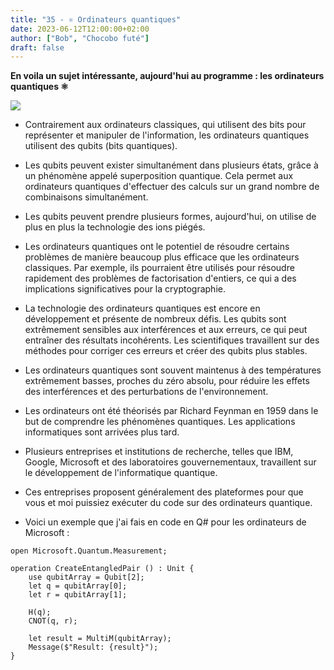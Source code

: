 ```yaml
---
title: "35 - ⚛️ Ordinateurs quantiques"
date: 2023-06-12T12:00:00+02:00
author: ["Bob", "Chocobo futé"]
draft: false
---
```


**En voila un sujet intéressante, aujourd'hui au programme : les ordinateurs quantiques ⚛️**

![](/img/35.jpg)

- Contrairement aux ordinateurs classiques, qui utilisent des bits pour représenter et manipuler de l'information, les ordinateurs quantiques utilisent des qubits (bits quantiques).

- Les qubits peuvent exister simultanément dans plusieurs états, grâce à un phénomène appelé superposition quantique. Cela permet aux ordinateurs quantiques d'effectuer des calculs sur un grand nombre de combinaisons simultanément.

- Les qubits peuvent prendre plusieurs formes, aujourd'hui, on utilise de plus en plus la technologie des ions piégés.

- Les ordinateurs quantiques ont le potentiel de résoudre certains problèmes de manière beaucoup plus efficace que les ordinateurs classiques. Par exemple, ils pourraient être utilisés pour résoudre rapidement des problèmes de factorisation d'entiers, ce qui a des implications significatives pour la cryptographie.

- La technologie des ordinateurs quantiques est encore en développement et présente de nombreux défis. Les qubits sont extrêmement sensibles aux interférences et aux erreurs, ce qui peut entraîner des résultats incohérents. Les scientifiques travaillent sur des méthodes pour corriger ces erreurs et créer des qubits plus stables.

- Les ordinateurs quantiques sont souvent maintenus à des températures extrêmement basses, proches du zéro absolu, pour réduire les effets des interférences et des perturbations de l'environnement.

- Les ordinateurs ont été théorisés par Richard Feynman en 1959 dans le but de comprendre les phénomènes quantiques. Les applications informatiques sont arrivées plus tard.

- Plusieurs entreprises et institutions de recherche, telles que IBM, Google, Microsoft et des laboratoires gouvernementaux, travaillent sur le développement de l'informatique quantique.

- Ces entreprises proposent généralement des plateformes pour que vous et moi puissiez exécuter du code sur des ordinateurs quantique.

- Voici un exemple que j'ai fais en code en Q# pour les ordinateurs de Microsoft :
```qs
open Microsoft.Quantum.Measurement;

operation CreateEntangledPair () : Unit {
    use qubitArray = Qubit[2];
    let q = qubitArray[0];
    let r = qubitArray[1];
    
    H(q);
    CNOT(q, r);
    
    let result = MultiM(qubitArray);
    Message($"Result: {result}");
}
```
